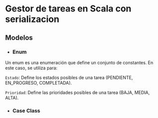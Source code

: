 # Gestor de tareas en Scala con serializacion

## Modelos
- ### Enum
Un enum es una enumeración que define un conjunto de constantes. En este caso, se utiliza para:

`Estado`: Define los estados posibles de una tarea (PENDIENTE, EN_PROGRESO, COMPLETADA).

`Prioridad`: Define las prioridades posibles de una tarea (BAJA, MEDIA, ALTA).

- ### Case Class